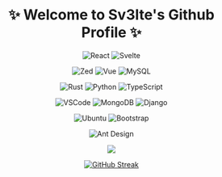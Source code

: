 <!-- ### Hi there 👋 -->

<!--
**sv3lte/sv3lte** is a ✨ _special_ ✨ repository because its `README.md` (this file) appears on your GitHub profile.

Here are some ideas to get you started:

- 🔭 I’m currently working on ...
- 🌱 I’m currently learning ...
- 👯 I’m looking to collaborate on ...
- 🤔 I’m looking for help with ...
- 💬 Ask me about ...
- 📫 How to reach me: ...
- 😄 Pronouns: ...
- ⚡ Fun fact: ...

Node  Koa2  Express  Redux  Hox  Vite  Vue  Vuex  Vux  pnpm  Bun Django  Flask  Axum  MySQL  MongoDB  Mongoose  SQLite 
WebStorm  HBuilderX  Xcode  Git  Github  Gitlab  Gitee  Tauri  Taro  HTML5  CSS3  Bootstrap  Miniprogram  Dart  Flutter
Photoshop  Sketch  Javascript  MacOS  WSL  Pug  Bruno  Postman  Ant-Design  Ant-Design-Pro  ElementUI

-->

<h1 align="center">✨ Welcome to Sv3lte's Github Profile ✨</h1>

<div align="center">

![React](https://img.shields.io/badge/React-0078d6?style=for-the-badge&logo=react&logoColor=white)
![Svelte](https://img.shields.io/badge/Svelte-ff3e00?style=for-the-badge&logo=Svelte&logoColor=white)
<br>

![Zed](https://img.shields.io/badge/Zed-%232326.svg?style=for-the-badge&logo=zed&logoColor=white)
![Vue](https://img.shields.io/badge/Vue-%23239120.svg?style=for-the-badge&logo=vue&logoColor=white)
![MySQL](https://img.shields.io/badge/MySQL-512bd4?style=for-the-badge&logo=mysql&logoColor=white)
<br>

![Rust](https://img.shields.io/badge/Rust-e53717.svg?style=for-the-badge&logo=rust&logoColor=white)
![Python](https://img.shields.io/badge/Python-9a4993.svg?style=for-the-badge&logo=python&logoColor=white)
![TypeScript](https://img.shields.io/badge/TypeScript-0078d6?style=for-the-badge&logo=typescript&logoColor=white)
<br>

![VSCode](https://img.shields.io/badge/VSCode-0078d6?style=for-the-badge&logo=visual%20studio%20code&logoColor=white)
![MongoDB](https://img.shields.io/badge/MongoDB-da4643?style=for-the-badge&logo=mongodb&logoColor=white)
![Django](https://img.shields.io/badge/Django-22d88f?style=for-the-badge&logo=django&logoColor=white)
<br>

![Ubuntu](https://img.shields.io/badge/Ubuntu-ff3e00?style=for-the-badge&logo=ubuntu&logoColor=white)
![Bootstrap](https://img.shields.io/badge/Bootstrap-0078d6?style=for-the-badge&logo=bootstrap&logoColor=white)
<br>

![Ant Design](https://img.shields.io/badge/Ant%20Design-00979D?style=for-the-badge&logo=antdesign&logoColor=white)
<br>

<img src="https://github-readme-stats.vercel.app/api/top-langs/?username=sv3lte&layout=compact" />
<br>

[![GitHub Streak](http://github-readme-streak-stats.herokuapp.com?user=sv3lte&theme=github-dark&hide_border=true&background=161B22)](https://git.io/streak-stats)

</div>

<!-- ![Ubuntu](https://img.shields.io/badge/Ubuntu-294172?style=for-the-badge&logo=ubuntu&logoColor=white) -->
